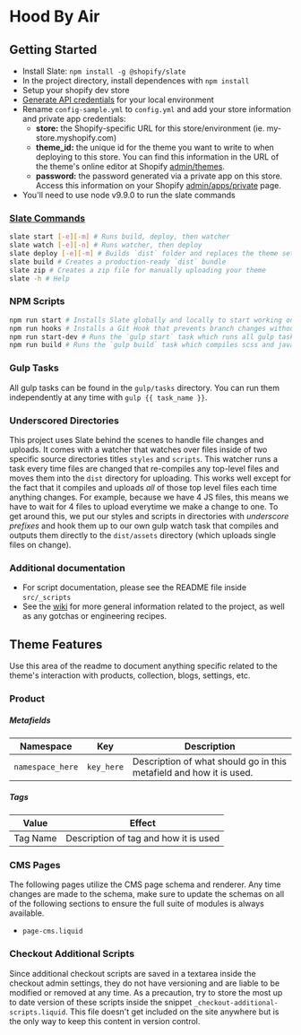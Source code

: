 # Hood By Air

## Getting Started

- Install Slate: `npm install -g @shopify/slate`
- In the project directory, install dependences with `npm install`
- Setup your shopify dev store
- [Generate API credentials](https://help.shopify.com/api/getting-started/api-credentials#get-credentials-through-the-shopify-admin) for your local environment
- Rename `config-sample.yml` to `config.yml` and add your store information and private app credentials:
  - **store:** the Shopify-specific URL for this store/environment (ie. my-store.myshopify.com)
  - **theme_id:** the unique id for the theme you want to write to when deploying to this store. You can find this information in the URL of the theme's online editor at Shopify [admin/themes](https://shopify.com/admin/themes).
  - **password:** the password generated via a private app on this store.  Access this information on your Shopify [admin/apps/private](https://shopify.com/admin/apps/private) page.
- You'll need to use node v9.9.0 to run the slate commands

### [Slate Commands](https://shopify.github.io/slate/commands/)

```bash
slate start [-e][-m] # Runs build, deploy, then watcher
slate watch [-e][-n] # Runs watcher, then deploy
slate deploy [-e][-m] # Builds `dist` folder and replaces the theme set in config.yml
slate build # Creates a production-ready `dist` bundle
slate zip # Creates a zip file for manually uploading your theme
slate -h # Help
```

### NPM Scripts

```bash
npm run start # Installs Slate globally and locally to start working on any project.
npm run hooks # Installs a Git Hook that prevents branch changes without stopping the watcher (sets a touch -a to the config.yml to force the watcher stop)
npm run start-dev # Runs the `gulp start` task which runs all gulp tasks and then starts a watcher
npm run build # Runs the `gulp build` task which compiles scss and javascript in production mode (minification enabled)
```

### Gulp Tasks

All gulp tasks can be found in the `gulp/tasks` directory.  You can run them independently at any time with `gulp {{ task_name }}`.

### Underscored Directories

This project uses Slate behind the scenes to handle file changes and uploads.  It comes with a watcher that watches over files inside of two specific source directories titles `styles` and `scripts`.  This watcher runs a task every time files are changed that re-compiles any top-level files and moves them into the `dist` directory for uploading.  This works well except for the fact that it compiles and uploads _all_ of those top level files each time anything changes.  For example, because we have 4 JS files, this means we have to wait for 4 files to upload everytime we make a change to one.  To get around this, we put our styles and scripts in directories with _underscore prefixes_ and hook them up to our own gulp watch task that compiles and outputs them directly to the `dist/assets` directory (which uploads single files on change).

### Additional documentation

- For script documentation, please see the README file inside `src/_scripts`
- See the [wiki](https://github.com/zehnergroup/z-theme/wiki) for more general information related to the project, as well as any gotchas or engineering recipes.

## Theme Features

Use this area of the readme to document anything specific related to the theme's interaction with products, collection, blogs, settings, etc.

### Product

##### Metafields
| Namespace | Key | Description |
|---|---|---|
| `namespace_here` | `key_here` | Description of what should go in this metafield and how it is used. |

##### Tags

| Value | Effect |
|---|---|
| Tag Name | Description of tag and how it is used |

### CMS Pages

The following pages utilize the CMS page schema and renderer.  Any time changes are made to the schema, make sure to update the schemas on all of the following sections to ensure the full suite of modules is always available.

- `page-cms.liquid`

### Checkout Additional Scripts

Since additional checkout scripts are saved in a textarea inside the checkout admin settings, they do not have versioning and are liable to be modified or removed at any time.  As a precaution, try to store the most up to date version of these scripts inside the snippet `_checkout-additional-scripts.liquid`.  This file doesn't get included on the site anywhere but is the only way to keep this content in version control.
